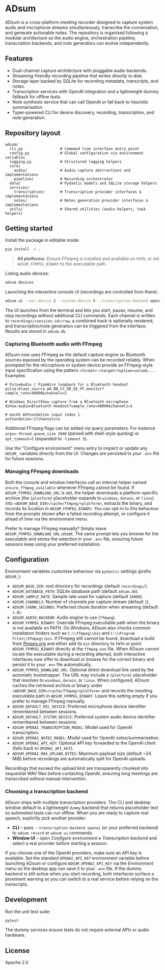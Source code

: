 # ADsum

ADsum is a cross-platform meeting recorder designed to capture system audio and microphone streams simultaneously, transcribe the conversation, and generate actionable notes. The repository is organised following a modular architecture so the audio engine, orchestration pipeline, transcription backends, and note generators can evolve independently.

## Features

- Dual-channel capture architecture with pluggable audio backends.
- Streaming-friendly recording pipeline that writes directly to disk.
- Storage layer backed by SQLite for recording metadata, transcripts, and notes.
- Transcription services with OpenAI integration and a lightweight dummy fallback for offline tests.
- Note synthesis service that can call OpenAI or fall back to heuristic summarisation.
- Typer-powered CLI for device discovery, recording, transcription, and note generation.

## Repository layout

```
adsum/
  cli.py                 # Command line interface entry point
  config.py              # Global configuration via environment variables
  logging.py             # Structured logging helpers
  core/
    audio/               # Audio capture abstractions and implementations
    pipeline/            # Recording orchestrator
  data/                  # Pydantic models and SQLite storage helpers
  services/
    transcription/       # Transcription provider interfaces & implementations
    notes/               # Notes generation provider interfaces & implementations
  utils/                 # Shared utilities (audio helpers, task helpers)
```

## Getting started

Install the package in editable mode:

```bash
pip install -e .
```

> **All platforms:** Ensure FFmpeg is installed and available on `PATH`, or set
`ADSUM_FFMPEG_BINARY` to the executable path.

Listing audio devices:

```bash
adsum devices
```

Launching the interactive console UI (recordings are controlled from there):

```bash
adsum ui --mic-device 2 --system-device 5 --transcription-backend openai --notes-backend openai
```

The UI launches from the terminal and lets you start, pause, resume, and stop recordings without additional CLI commands. Each channel is written to `recordings/<session-id>/raw`, a combined track is optionally rendered, and transcription/note generation can be triggered from the interface. Results are stored in `adsum.db`.

### Capturing Bluetooth audio with FFmpeg

ADsum now uses FFmpeg as the default capture engine so Bluetooth sources exposed by the operating system can be recorded reliably. When prompted for the microphone or system device provide an FFmpeg-style input specification using the pattern `<format>:<target>?option=value&...`. Examples:

```
# PulseAudio / PipeWire loopback for a Bluetooth headset
pulse:bluez_source.AA_BB_CC_DD_EE_FF.monitor?sample_rate=48000&channels=2

# Windows DirectShow capture from a Bluetooth microphone
dshow:audio=Bluetooth Headset?sample_rate=48000&channels=1

# macOS AVFoundation input index 1
avfoundation:1?channels=1
```

Additional FFmpeg flags can be added via query parameters. For instance `args=-thread_queue_size 2048` (parsed with shell-style quoting) or `opt_timeout=5` (expanded to `-timeout 5`).

Use the "Configure environment" menu entry to inspect or update any `ADSUM_` variables directly from the UI. Changes are persisted to your `.env` file for future sessions.

### Managing FFmpeg downloads

Both the console and window interfaces call an internal helper named `ensure_ffmpeg_available`
whenever FFmpeg cannot be found. If `ADSUM_FFMPEG_DOWNLOAD_URL` is set, the helper downloads a
platform-specific archive (the `{platform}` placeholder expands to `windows`, `darwin`, or
`linux`) into `<ADSUM_BASE_DIR>/cache/ffmpeg/<platform>`, extracts the binary, and records its
location in `ADSUM_FFMPEG_BINARY`. You can opt-in to this behaviour from the prompts shown after a
failed recording attempt, or configure it ahead of time via the environment menu.

Prefer to manage FFmpeg manually? Simply leave `ADSUM_FFMPEG_DOWNLOAD_URL` unset. The same prompt
lets you browse for the executable and stores the selection in your `.env` file, ensuring future
sessions keep using your preferred installation.

## Configuration

Environment variables customise behaviour via `pydantic` settings (prefix `ADSUM_`):

- `ADSUM_BASE_DIR`: root directory for recordings (default `recordings/`).
- `ADSUM_DATABASE_PATH`: SQLite database path (default `adsum.db`).
- `ADSUM_SAMPLE_RATE`: Sample rate used for capture (default `16000`).
- `ADSUM_CHANNELS`: Number of channels per capture stream (default `1`).
- `ADSUM_CHUNK_SECONDS`: Preferred chunk duration when streaming (default `1.0`).
- `ADSUM_AUDIO_BACKEND`: Audio engine to use (`ffmpeg`).
- `ADSUM_FFMPEG_BINARY`: Override FFmpeg executable path when the binary is not available on PATH.
  On Windows, ADsum also checks common installation folders such as `C:\\ffmpeg\\bin` and
  `C:\\Program Files\\FFmpeg\\bin`. If FFmpeg still cannot be found, download a build from
  [ffmpeg.org](https://ffmpeg.org/download.html) and either add its `bin` directory to `PATH` or
  point `ADSUM_FFMPEG_BINARY` directly at the `ffmpeg.exe` file. When ADsum cannot locate the
  executable during a recording attempt, both interactive interfaces now offer to download or
  browse for the correct binary and persist it to your `.env` file automatically.
- `ADSUM_FFMPEG_DOWNLOAD_URL`: Optional direct download link used by the automatic bootstrapper.
  The URL may include a `{platform}` placeholder that resolves to `windows`, `darwin`, or `linux`.
  When configured, ADsum caches the retrieved archive or binary under
  `<ADSUM_BASE_DIR>/cache/ffmpeg/<platform>` and records the resulting executable path in
  `ADSUM_FFMPEG_BINARY`. Leave this setting empty if you prefer to manage FFmpeg manually.
- `ADSUM_DEFAULT_MIC_DEVICE`: Preferred microphone device identifier remembered between sessions.
- `ADSUM_DEFAULT_SYSTEM_DEVICE`: Preferred system audio device identifier remembered between sessions.
- `ADSUM_OPENAI_TRANSCRIPTION_MODEL`: Model used for OpenAI transcription.
- `ADSUM_OPENAI_NOTES_MODEL`: Model used for OpenAI notes/summarisation.
- `ADSUM_OPENAI_API_KEY`: Optional API key forwarded to the OpenAI client (falls back to `OPENAI_API_KEY`).
- `ADSUM_OPENAI_MAX_UPLOAD_BYTES`: Maximum payload size (default ~24 MiB) before recordings are automatically split for OpenAI uploads.

Recordings that exceed the upload limit are transparently chunked into sequential WAV files before contacting OpenAI, ensuring long meetings are transcribed without manual intervention.

### Choosing a transcription backend

ADsum ships with multiple transcription providers. The CLI and desktop window default to a lightweight `dummy` backend that
returns placeholder text so automated tests can run offline. When you are ready to capture real speech, explicitly pick another
provider:

- **CLI** – pass `--transcription-backend openai` (or your preferred backend) to `adsum record` or `adsum ui` commands.
- **Window UI** – open *Configure environment ▸ Transcription backend* and select a real provider before starting a session.

If you choose one of the OpenAI providers, make sure an API key is available. Set the standard `OPENAI_API_KEY` environment variable
before launching ADsum or configure `ADSUM_OPENAI_API_KEY` via the *Environment* menu so the desktop app can save it to your `.env` file.
If the dummy backend is still active when you start recording, both interfaces surface a prominent warning so you can switch to a
real service before relying on the transcripts.

## Development

Run the unit test suite:

```bash
pytest
```

The dummy services ensure tests do not require external APIs or audio hardware.

## License

Apache 2.0

